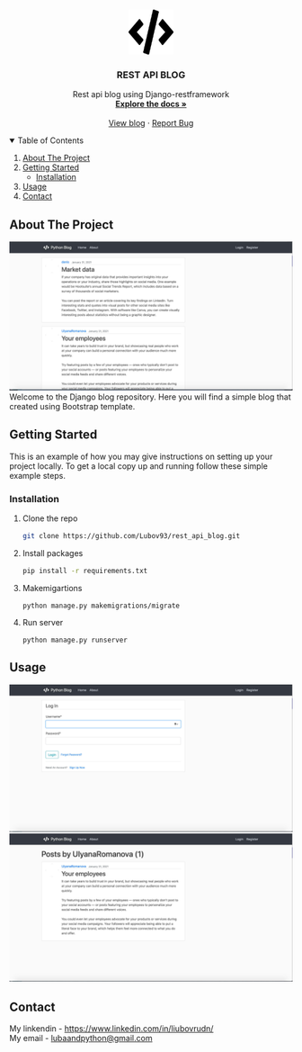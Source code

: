 <!-- PROJECT LOGO -->
<br />
<p align="center">
  <a href="https://github.com/othneildrew/Best-README-Template">
    <img src="https://github.com/Lubov93/rest_api_blog/blob/master/blog/static/blog/icons/code-solid.svg" alt="Logo" width="80" height="80">
  </a>

  <h3 align="center">REST API BLOG </h3>

  <p align="center">
    Rest api blog using Django-restframework
    <br />
    <a href="https://github.com/Lubov93/rest_api_blog"><strong>Explore the docs »</strong></a>
    <br />
    <br />
    <a href="https://apirestblog.herokuapp.com">View blog</a>
    ·
    <a href="https://t.me/pythonDevLuba">Report Bug</a>

  </p>
</p>

<!-- TABLE OF CONTENTS -->
<details open="open">
  <summary>Table of Contents</summary>
  <ol>
    <li>
      <a href="#about-the-project">About The Project</a>
    </li>
    <li>
      <a href="#getting-started">Getting Started</a>
      <ul>
        <li><a href="#installation">Installation</a></li>
      </ul>
    </li>
    <li><a href="#usage">Usage</a></li>
    <li><a href="#contact">Contact</a></li>
  </ol>
</details>

<!-- ABOUT THE PROJECT -->
## About The Project
![](https://github.com/Lubov93/rest_api_blog/blob/master/blog/static/111.jpg)
Welcome to the Django blog repository. Here you will find a simple blog that created using Bootstrap template.

<!-- GETTING STARTED -->
## Getting Started

This is an example of how you may give instructions on setting up your project locally.
To get a local copy up and running follow these simple example steps.

### Installation


1. Clone the repo
   ```sh
   git clone https://github.com/Lubov93/rest_api_blog.git
   ```
2. Install packages
   ```sh
   pip install -r requirements.txt
   ```
3. Makemigartions
   ```JS
   python manage.py makemigrations/migrate
   ```
4. Run server
   ```JS
   python manage.py runserver
   ```

<!-- USAGE EXAMPLES -->
## Usage
![](https://github.com/Lubov93/rest_api_blog/blob/master/blog/static/222.jpg)
![](https://github.com/Lubov93/rest_api_blog/blob/master/blog/static/333.jpg)


<!-- CONTACT -->
## Contact

My linkendin -  https://www.linkedin.com/in/liubovrudn/
</br>
My email - lubaandpython@gmail.com</br>











